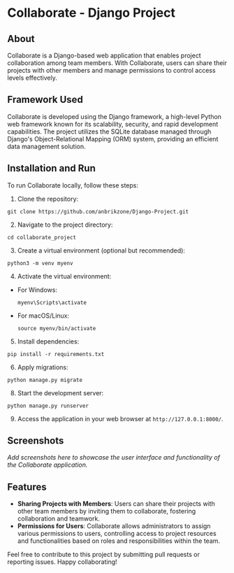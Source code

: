 # Collaborate - Django Project

## About
Collaborate is a Django-based web application that enables project collaboration among team members. With Collaborate, users can share their projects with other members and manage permissions to control access levels effectively. 

## Framework Used
Collaborate is developed using the Django framework, a high-level Python web framework known for its scalability, security, and rapid development capabilities. The project utilizes the SQLite database managed through Django's Object-Relational Mapping (ORM) system, providing an efficient data management solution.

## Installation and Run
To run Collaborate locally, follow these steps:

1. Clone the repository:
```
git clone https://github.com/anbrikzone/Django-Project.git
```


2. Navigate to the project directory:
```
cd collaborate_project
```


3. Create a virtual environment (optional but recommended):
```
python3 -m venv myenv
```

4. Activate the virtual environment:
- For Windows:
  ```
  myenv\Scripts\activate
  ```
- For macOS/Linux:
  ```
  source myenv/bin/activate
  ```

5. Install dependencies:
```
pip install -r requirements.txt
```

6. Apply migrations:
```
python manage.py migrate
```

8. Start the development server:
```
python manage.py runserver
```


9. Access the application in your web browser at `http://127.0.0.1:8000/`.

## Screenshots
*Add screenshots here to showcase the user interface and functionality of the Collaborate application.*

## Features
- **Sharing Projects with Members**: Users can share their projects with other team members by inviting them to collaborate, fostering collaboration and teamwork.
- **Permissions for Users**: Collaborate allows administrators to assign various permissions to users, controlling access to project resources and functionalities based on roles and responsibilities within the team.

Feel free to contribute to this project by submitting pull requests or reporting issues. Happy collaborating!
